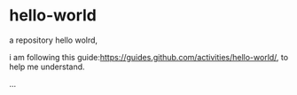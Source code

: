 # hello-world
a repository
hello wolrd,

i am following this guide:https://guides.github.com/activities/hello-world/, to help me understand.

...

